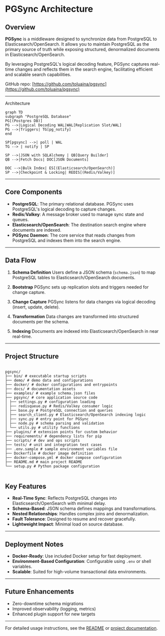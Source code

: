 # PGSync Architecture

## Overview

**PGSync** is a middleware designed to synchronize data from PostgreSQL to Elasticsearch/OpenSearch. It allows you to maintain PostgreSQL as the primary source of truth while exposing structured, denormalized documents in Elasticsearch/OpenSearch.

By leveraging PostgreSQL's logical decoding feature, PGSync captures real-time changes and reflects them in the search engine, facilitating efficient and scalable search capabilities.

GitHub repo: [https://github.com/toluaina/pgsync](https://github.com/toluaina/pgsync)

---

Architecture

```mermaid
graph TD
subgraph "PostgreSQL Database"
PG[(Postgres DB)]
PG -->|Logical Decoding WAL|WAL[Replication Slot/WAL]
PG -->|Triggers| TG[pg_notify]
end

SP[pgsync] -->| poll | WAL
TG --> | notify | SP

SP -->|JSON with SQLAlchemy | QB[Query Builder]
QB -->|Fetch Docs| DOC[JSON Documents]

DOC -->|Bulk Index| ES[(Elasticsearch/OpenSearch)]
SP -->|Checkpoint & Locking| REDIS[(Redis/Valkey)]
```

---

## Core Components

- **PostgreSQL**: The primary relational database. PGSync uses PostgreSQL's logical decoding to capture changes.
- **Redis**/**Valkey**: A message broker used to manage sync state and queues.
- **Elasticsearch/OpenSearch**: The destination search engine where documents are indexed.
- **PGSync Daemon**: The core service that reads changes from PostgreSQL and indexes them into the search engine.

---

## Data Flow

1. **Schema Definition**
Users define a JSON schema (`schema.json`) to map PostgreSQL tables to Elasticsearch/OpenSearch documents.

2. **Bootstrap**
PGSync sets up replication slots and triggers needed for change capture.

3. **Change Capture**
PGSync listens for data changes via logical decoding (insert, update, delete).

4. **Transformation**
Data changes are transformed into structured documents per the schema.

5. **Indexing**
Documents are indexed into Elasticsearch/OpenSearch in near real-time.

---

## Project Structure

<pre>
<code>
pgsync/
├── bin/ # executable startup scripts
├── demo/ # demo data and configurations
├── docker/ # docker configurations and entrypoints
├── docs/ # documentation assets
├── examples/ # example schema.json files
├── pgsync/ # core application source code
│ ├── settings.py # configuration loading
│ ├── redisqueue.py # Redis/Valkey consumer logic
│ ├── base.py # PostgreSQL connection and queries
│ ├── search_client.py # Elasticsearch/OpenSearch indexing logic
│ ├── sync.py # entry point for PGSync
│ ├── node.py # schema parsing and validation
│ └── utils.py # utility functions
├── plugins/ # extension points for custom behavior
├── requirements/ # dependency lists for pip
├── scripts/ # dev and ops scripts
├── tests/ # unit and integration test cases
├── .env.sample # sample environment variables file
├── Dockerfile # docker image definition
├── docker-compose.yml # docker compose configuration
├── README.md # main project README
└── setup.py # Python package configuration
</code>
</pre>


## Key Features

- **Real-Time Sync**: Reflects PostgreSQL changes into Elasticsearch/OpenSearch with minimal delay.
- **Schema-Based**: JSON schema defines mappings and transformations.
- **Nested Relationships**: Handles complex joins and denormalization.
- **Fault Tolerance**: Designed to resume and recover gracefully.
- **Lightweight Impact**: Minimal load on source database.

---

## Deployment Notes

- **Docker-Ready**: Use included Docker setup for fast deployment.
- **Environment-Based Configuration**: Configurable using `.env` or shell variables.
- **Scalable**: Suited for high-volume transactional data environments.

---

## Future Enhancements

- Zero-downtime schema migrations
- Improved observability (logging, metrics)
- Enhanced plugin support for new targets

---

For detailed usage instructions, see the [README](https://github.com/toluaina/pgsync) or [project documentation](https://toluaina.github.io/).